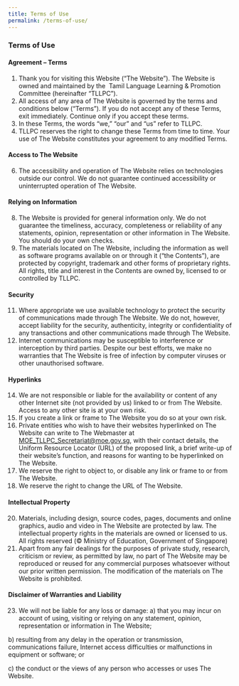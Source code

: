```yaml
---
title: Terms of Use
permalink: /terms-of-use/
---
```

### **Terms of Use**

#### Agreement – Terms

1.  Thank you for visiting this Website (“The Website”). The Website is owned and maintained by the  Tamil Language Learning & Promotion Committee (hereinafter “TLLPC”).
2.  All access of any area of The Website is governed by the terms and conditions below (“Terms”). If you do not accept any of these Terms, exit immediately. Continue only if you accept these terms.
3.  In these Terms, the words “we,” “our” and “us” refer to TLLPC.
4.  TLLPC reserves the right to change these Terms from time to time. Your use of The Website constitutes your agreement to any modified Terms.

#### Access to The Website

6.  The accessibility and operation of The Website relies on technologies outside our control. We do not guarantee continued accessibility or uninterrupted operation of The Website.

#### Relying on Information

8.  The Website is provided for general information only. We do not guarantee the timeliness, accuracy, completeness or reliability of any statements, opinion, representation or other information in The Website. You should do your own checks.
9.  The materials located on The Website, including the information as well as software programs available on or through it (“the Contents”), are protected by copyright, trademark and other forms of proprietary rights. All rights, title and interest in the Contents are owned by, licensed to or controlled by TLLPC.

#### Security

11.  Where appropriate we use available technology to protect the security of communications made through The Website. We do not, however, accept liability for the security, authenticity, integrity or confidentiality of any transactions and other communications made through The Website.
12.  Internet communications may be susceptible to interference or interception by third parties. Despite our best efforts, we make no warranties that The Website is free of infection by computer viruses or other unauthorised software.

#### Hyperlinks

14.  We are not responsible or liable for the availability or content of any other Internet site (not provided by us) linked to or from The Website. Access to any other site is at your own risk.
15.  If you create a link or frame to The Website you do so at your own risk.
16.  Private entities who wish to have their websites hyperlinked on The Website can write to The Webmaster at MOE_TLLPC_Secretariat@moe.gov.sg, with their contact details, the Uniform Resource Locator (URL) of the proposed link, a brief write-up of their website’s function, and reasons for wanting to be hyperlinked on The Website.
17.  We reserve the right to object to, or disable any link or frame to or from The Website.
18.  We reserve the right to change the URL of The Website.

#### Intellectual Property

20.  Materials, including design, source codes, pages, documents and online graphics, audio and video in The Website are protected by law. The intellectual property rights in the materials are owned or licensed to us. All rights reserved (© Ministry of Education, Government of Singapore)
21.  Apart from any fair dealings for the purposes of private study, research, criticism or review, as permitted by law, no part of The Website may be reproduced or reused for any commercial purposes whatsoever without our prior written permission. The modification of the materials on The Website is prohibited.

#### Disclaimer of Warranties and Liability

23.  We will not be liable for any loss or damage:
a) that you may incur on account of using, visiting or relying on any statement, opinion, representation or information in The Website;  
  
b) resulting from any delay in the operation or transmission, communications failure, Internet access difficulties or malfunctions in equipment or software; or  
  
c) the conduct or the views of any person who accesses or uses The Website.